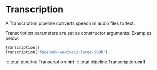 # Transcription

A Transcription pipeline converts speech in audio files to text.

Transcription parameters are set as constructor arguments. Examples below.

```python
Transcription()
Transcription("facebook/wav2vec2-large-960h")
```

::: txtai.pipeline.Transcription.__init__
::: txtai.pipeline.Transcription.__call__
